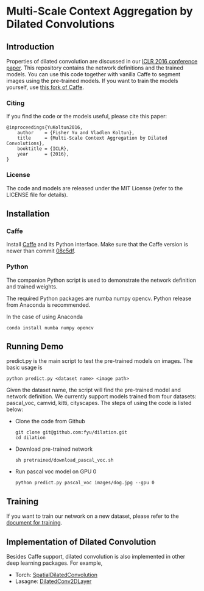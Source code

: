 # Multi-Scale Context Aggregation by Dilated Convolutions

## Introduction

Properties of dilated convolution are discussed in our [ICLR 2016 conference paper](http://arxiv.org/abs/1511.07122). This repository contains the network definitions and the trained models. You can use this code together with vanilla Caffe to segment images using the pre-trained models. If you want to train the models yourself, use [this fork of Caffe](https://github.com/fyu/caffe-dilation).

### Citing

If you find the code or the models useful, please cite this paper:
```
@inproceedings{YuKoltun2016,
	author    = {Fisher Yu and Vladlen Koltun},
	title     = {Multi-Scale Context Aggregation by Dilated Convolutions},
	booktitle = {ICLR},
	year      = {2016},
}
```
### License

The code and models are released under the MIT License (refer to the LICENSE file for details).


## Installation
### Caffe

Install [Caffe](https://github.com/BVLC/caffe) and its Python interface. Make sure that the Caffe version is newer than commit [08c5df](https://github.com/BVLC/caffe/commit/08c5dfd53e6fd98148d6ce21e590407e38055984).

### Python

The companion Python script is used to demonstrate the network definition and trained weights.

The required Python packages are numba numpy opencv. Python release from Anaconda is recommended.

In the case of using Anaconda
```
conda install numba numpy opencv
```

## Running Demo

predict.py is the main script to test the pre-trained models on images. The basic usage is

    python predict.py <dataset name> <image path>

Given the dataset name, the script will find the pre-trained model and network definition. We currently support models trained from four datasets: pascal_voc, camvid, kitti, cityscapes. The steps of using the code is listed below:

* Clone the code from Github

    ```
    git clone git@github.com:fyu/dilation.git
    cd dilation
    ```
* Download pre-trained network

    ```
    sh pretrained/download_pascal_voc.sh
    ```
* Run pascal voc model on GPU 0

    ```
    python predict.py pascal_voc images/dog.jpg --gpu 0
    ```
    
## Training

If you want to train our network on a new dataset, please refer to the [document for training](docs/training.md).

## Implementation of Dilated Convolution

Besides Caffe support, dilated convolution is also implemented in other deep learning packages. For example,
* Torch: [SpatialDilatedConvolution](https://github.com/torch/nn/blob/master/doc/convolution.md#nn.SpatialDilatedConvolution)
* Lasagne: [DilatedConv2DLayer](http://lasagne.readthedocs.io/en/latest/modules/layers/conv.html?highlight=dilated#lasagne.layers.DilatedConv2DLayer)
